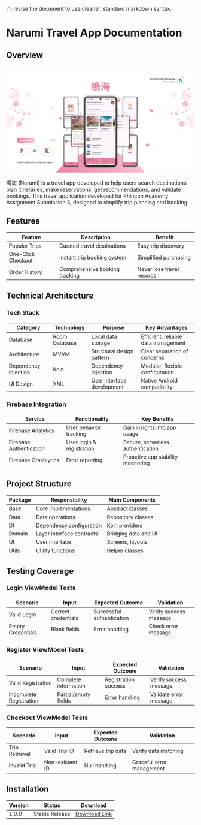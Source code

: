 I'll revise the document to use cleaner, standard markdown syntax:

# Narumi Travel App Documentation

## Overview

![Narumi App Preview](/Week%206/Assingment/Narumi/Narumi-AppPreview.png "Narumi App Preview")

鳴海 (Narumi) is a travel app developed to help users search destinations, plan itineraries, make reservations, get recommendations, and validate bookings. This travel application developed for Phincon Academy Assignment Submission 3, designed to simplify trip planning and booking.

## Features

| Feature | Description | Benefit |
|---------|-------------|---------|
| Popular Trips | Curated travel destinations | Easy trip discovery |
| One-Click Checkout | Instant trip booking system | Simplified purchasing |
| Order History | Comprehensive booking tracking | Never lose travel records |

## Technical Architecture

### Tech Stack

| Category | Technology | Purpose | Key Advantages |
|----------|------------|---------|----------------|
| Database | Room Database | Local data storage | Efficient, reliable data management |
| Architecture | MVVM | Structural design pattern | Clear separation of concerns |
| Dependency Injection | Koin | Dependency injection | Modular, flexible configuration |
| UI Design | XML | User interface development | Native Android compatibility |

### Firebase Integration

| Service | Functionality | Key Benefits |
|---------|---------------|--------------|
| Firebase Analytics | User behavior tracking | Gain insights into app usage |
| Firebase Authentication | User login & registration | Secure, serverless authentication |
| Firebase Crashlytics | Error reporting | Proactive app stability monitoring |

## Project Structure

| Package | Responsibility | Main Components |
|---------|----------------|-----------------|
| Base | Core implementations | Abstract classes |
| Data | Data operations | Repository classes |
| DI | Dependency configuration | Koin providers |
| Domain | Layer interface contracts | Bridging data and UI |
| UI | User interface | Screens, layouts |
| Utils | Utility functions | Helper classes |

## Testing Coverage

### Login ViewModel Tests

| Scenario | Input | Expected Outcome | Validation |
|----------|-------|------------------|------------|
| Valid Login | Correct credentials | Successful authentication | Verify success message |
| Empty Credentials | Blank fields | Error handling | Check error message |

### Register ViewModel Tests

| Scenario | Input | Expected Outcome | Validation |
|----------|-------|------------------|------------|
| Valid Registration | Complete information | Registration success | Verify success message |
| Incomplete Registration | Partial/empty fields | Error handling | Validate error message |

### Checkout ViewModel Tests

| Scenario | Input | Expected Outcome | Validation |
|----------|-------|------------------|------------|
| Trip Retrieval | Valid Trip ID | Retrieve trip data | Verify data matching |
| Invalid Trip | Non-existent ID | Null handling | Graceful error management |

## Installation

| Version | Status | Download |
|---------|--------|----------|
| 1.0.0 | Stable Release | [Download Link](https://drive.google.com/file/d/1uvBxJ57AgWbHsNfxF2lkFt5O4fo6LPgt/view?usp=sharing) |
